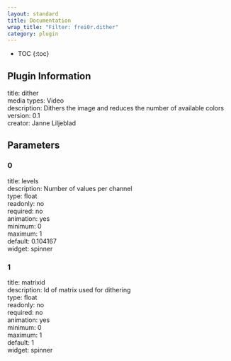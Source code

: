 ```yaml
---
layout: standard
title: Documentation
wrap_title: "Filter: frei0r.dither"
category: plugin
---
```

* TOC
{:toc}

## Plugin Information

title: dither  
media types:
Video  
description: Dithers the image and reduces the number of available colors  
version: 0.1  
creator: Janne Liljeblad  

## Parameters

### 0

title: levels    
description:
Number of values per channel  
type: float  
readonly: no  
required: no  
animation: yes  
minimum: 0  
maximum: 1  
default: 0.104167  
widget: spinner  

### 1

title: matrixid    
description:
Id of matrix used for dithering  
type: float  
readonly: no  
required: no  
animation: yes  
minimum: 0  
maximum: 1  
default: 1  
widget: spinner  

